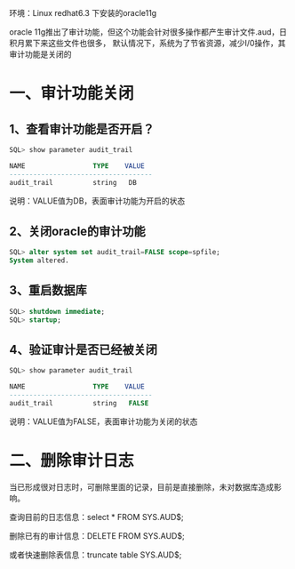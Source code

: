环境：Linux redhat6.3 下安装的oracle11g

oracle 11g推出了审计功能，但这个功能会针对很多操作都产生审计文件.aud，日积月累下来这些文件也很多，
默认情况下，系统为了节省资源，减少I/0操作，其审计功能是关闭的



# 一、审计功能关闭

## 1、查看审计功能是否开启？

```sql
SQL> show parameter audit_trail

NAME                 TYPE    VALUE
------------------------------------
audit_trail          string   DB
```


说明：VALUE值为DB，表面审计功能为开启的状态

## 2、关闭oracle的审计功能
```sql
SQL> alter system set audit_trail=FALSE scope=spfile;
System altered. 
```

## 3、重启数据库
```sql
SQL> shutdown immediate;
SQL> startup;
```

## 4、验证审计是否已经被关闭
```sql
SQL> show parameter audit_trail

NAME                 TYPE    VALUE
------------------------------------
audit_trail          string   FALSE
```

说明：VALUE值为FALSE，表面审计功能为关闭的状态

# 二、删除审计日志

当已形成很对日志时，可删除里面的记录，目前是直接删除，未对数据库造成影响。

查询目前的日志信息：select * FROM SYS.AUD$;

删除已有的审计信息：DELETE FROM SYS.AUD$;

或者快速删除表信息：truncate table SYS.AUD$;